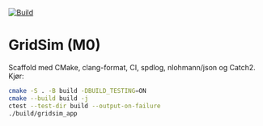 [![Build](https://github.com/Solum04/GridSim/actions/workflows/ci.yml/badge.svg)](https://github.com/Solum04/GridSim/actions/workflows/ci.yml)
# GridSim (M0)

Scaffold med CMake, clang-format, CI, spdlog, nlohmann/json og Catch2.
Kjør:

```bash
cmake -S . -B build -DBUILD_TESTING=ON
cmake --build build -j
ctest --test-dir build --output-on-failure
./build/gridsim_app
